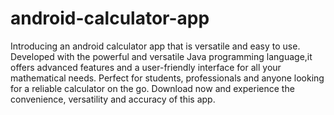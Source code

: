 # android-calculator-app
Introducing an android calculator app that is versatile and easy to use. Developed with the powerful and versatile Java programming language,it offers advanced features and a user-friendly interface for all your mathematical needs. Perfect for students, professionals and anyone looking for a reliable calculator on the go. Download now and experience the convenience, versatility and accuracy of this app.
